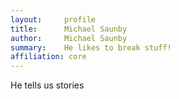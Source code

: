 ```yaml
---
layout:     profile
title:      Michael Saunby
author:     Michael Saunby
summary:    He likes to break stuff!
affiliation: core
---
```


He tells us stories
